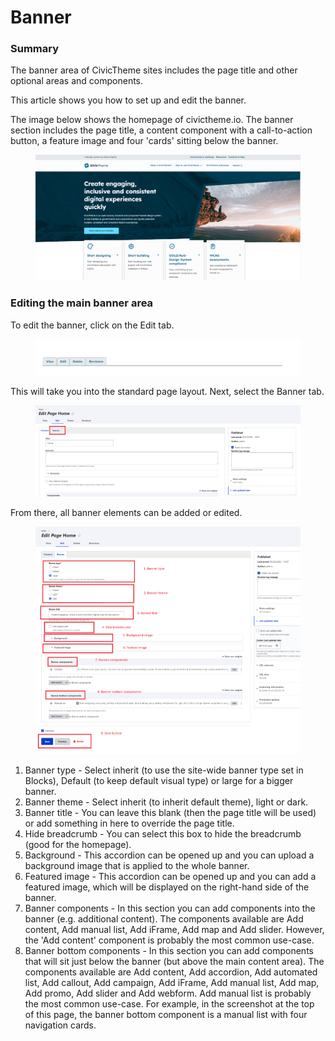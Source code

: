 # Banner

### Summary

The banner area of CivicTheme sites includes the page title and other optional areas and components.&#x20;

This article shows you how to set up and edit the banner.&#x20;

The image below shows the homepage of civictheme.io. The banner section includes the page title, a content component with a call-to-action button, a feature image and four 'cards' sitting below the banner.&#x20;

<figure><img src="../../.gitbook/assets/image (88).png" alt=""><figcaption></figcaption></figure>



### Editing the main banner area

To edit the banner, click on the Edit tab.

<figure><img src="../../.gitbook/assets/image (72).png" alt=""><figcaption></figcaption></figure>

This will take you into the standard page layout. Next, select the Banner tab.

<figure><img src="../../.gitbook/assets/image (3) (1).png" alt=""><figcaption></figcaption></figure>

From there, all banner elements can be added or edited.

<figure><img src="../../.gitbook/assets/image (70).png" alt=""><figcaption></figcaption></figure>

1. Banner type - Select inherit (to use the site-wide banner type set in Blocks), Default (to keep default visual type) or large for a bigger banner.&#x20;
2. Banner theme - Select inherit (to inherit default theme), light or dark.
3. Banner title - You can leave this blank (then the page title will be used) or add something in here to override the page title.
4. Hide breadcrumb - You can select this box to hide the breadcrumb (good for the homepage).
5. Background - This accordion can be opened up and you can upload a background image that is applied to the whole banner.
6. Featured image - This accordion can be opened up and you can add a featured image, which will be displayed on the right-hand side of the banner.
7. Banner components - In this section you can add components into the banner (e.g. additional content). The components available are Add content, Add manual list, Add iFrame, Add map and Add slider. However, the 'Add content' component is probably the most common use-case.&#x20;
8. Banner bottom components - In this section you can add components that will sit just below the banner (but above the main content area). The components available are Add content, Add accordion, Add automated list, Add callout, Add campaign, Add iFrame, Add manual list, Add map, Add promo, Add slider and Add webform. Add manual list is probably the most common use-case. For example, in the screenshot at the top of this page, the banner bottom component is a manual list with four navigation cards. &#x20;
